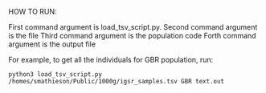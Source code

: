 HOW TO RUN:

First command argument is load_tsv_script.py. 
Second command argument is the file 
Third command argument is the population code 
Forth command argument is the output file

For example, to get all the individuals for GBR population, run: 

```python3 load_tsv_script.py /homes/smathieson/Public/1000g/igsr_samples.tsv GBR text.out```